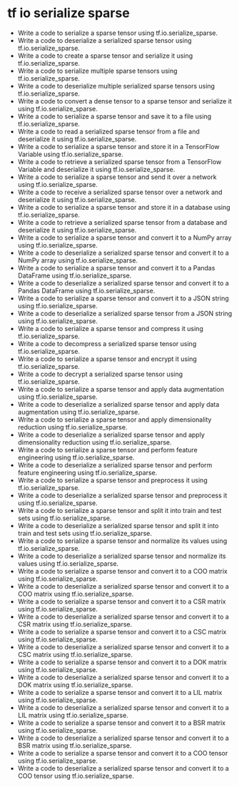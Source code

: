 # tf io serialize sparse

- Write a code to serialize a sparse tensor using tf.io.serialize_sparse.
- Write a code to deserialize a serialized sparse tensor using tf.io.serialize_sparse.
- Write a code to create a sparse tensor and serialize it using tf.io.serialize_sparse.
- Write a code to serialize multiple sparse tensors using tf.io.serialize_sparse.
- Write a code to deserialize multiple serialized sparse tensors using tf.io.serialize_sparse.
- Write a code to convert a dense tensor to a sparse tensor and serialize it using tf.io.serialize_sparse.
- Write a code to serialize a sparse tensor and save it to a file using tf.io.serialize_sparse.
- Write a code to read a serialized sparse tensor from a file and deserialize it using tf.io.serialize_sparse.
- Write a code to serialize a sparse tensor and store it in a TensorFlow Variable using tf.io.serialize_sparse.
- Write a code to retrieve a serialized sparse tensor from a TensorFlow Variable and deserialize it using tf.io.serialize_sparse.
- Write a code to serialize a sparse tensor and send it over a network using tf.io.serialize_sparse.
- Write a code to receive a serialized sparse tensor over a network and deserialize it using tf.io.serialize_sparse.
- Write a code to serialize a sparse tensor and store it in a database using tf.io.serialize_sparse.
- Write a code to retrieve a serialized sparse tensor from a database and deserialize it using tf.io.serialize_sparse.
- Write a code to serialize a sparse tensor and convert it to a NumPy array using tf.io.serialize_sparse.
- Write a code to deserialize a serialized sparse tensor and convert it to a NumPy array using tf.io.serialize_sparse.
- Write a code to serialize a sparse tensor and convert it to a Pandas DataFrame using tf.io.serialize_sparse.
- Write a code to deserialize a serialized sparse tensor and convert it to a Pandas DataFrame using tf.io.serialize_sparse.
- Write a code to serialize a sparse tensor and convert it to a JSON string using tf.io.serialize_sparse.
- Write a code to deserialize a serialized sparse tensor from a JSON string using tf.io.serialize_sparse.
- Write a code to serialize a sparse tensor and compress it using tf.io.serialize_sparse.
- Write a code to decompress a serialized sparse tensor using tf.io.serialize_sparse.
- Write a code to serialize a sparse tensor and encrypt it using tf.io.serialize_sparse.
- Write a code to decrypt a serialized sparse tensor using tf.io.serialize_sparse.
- Write a code to serialize a sparse tensor and apply data augmentation using tf.io.serialize_sparse.
- Write a code to deserialize a serialized sparse tensor and apply data augmentation using tf.io.serialize_sparse.
- Write a code to serialize a sparse tensor and apply dimensionality reduction using tf.io.serialize_sparse.
- Write a code to deserialize a serialized sparse tensor and apply dimensionality reduction using tf.io.serialize_sparse.
- Write a code to serialize a sparse tensor and perform feature engineering using tf.io.serialize_sparse.
- Write a code to deserialize a serialized sparse tensor and perform feature engineering using tf.io.serialize_sparse.
- Write a code to serialize a sparse tensor and preprocess it using tf.io.serialize_sparse.
- Write a code to deserialize a serialized sparse tensor and preprocess it using tf.io.serialize_sparse.
- Write a code to serialize a sparse tensor and split it into train and test sets using tf.io.serialize_sparse.
- Write a code to deserialize a serialized sparse tensor and split it into train and test sets using tf.io.serialize_sparse.
- Write a code to serialize a sparse tensor and normalize its values using tf.io.serialize_sparse.
- Write a code to deserialize a serialized sparse tensor and normalize its values using tf.io.serialize_sparse.
- Write a code to serialize a sparse tensor and convert it to a COO matrix using tf.io.serialize_sparse.
- Write a code to deserialize a serialized sparse tensor and convert it to a COO matrix using tf.io.serialize_sparse.
- Write a code to serialize a sparse tensor and convert it to a CSR matrix using tf.io.serialize_sparse.
- Write a code to deserialize a serialized sparse tensor and convert it to a CSR matrix using tf.io.serialize_sparse.
- Write a code to serialize a sparse tensor and convert it to a CSC matrix using tf.io.serialize_sparse.
- Write a code to deserialize a serialized sparse tensor and convert it to a CSC matrix using tf.io.serialize_sparse.
- Write a code to serialize a sparse tensor and convert it to a DOK matrix using tf.io.serialize_sparse.
- Write a code to deserialize a serialized sparse tensor and convert it to a DOK matrix using tf.io.serialize_sparse.
- Write a code to serialize a sparse tensor and convert it to a LIL matrix using tf.io.serialize_sparse.
- Write a code to deserialize a serialized sparse tensor and convert it to a LIL matrix using tf.io.serialize_sparse.
- Write a code to serialize a sparse tensor and convert it to a BSR matrix using tf.io.serialize_sparse.
- Write a code to deserialize a serialized sparse tensor and convert it to a BSR matrix using tf.io.serialize_sparse.
- Write a code to serialize a sparse tensor and convert it to a COO tensor using tf.io.serialize_sparse.
- Write a code to deserialize a serialized sparse tensor and convert it to a COO tensor using tf.io.serialize_sparse.